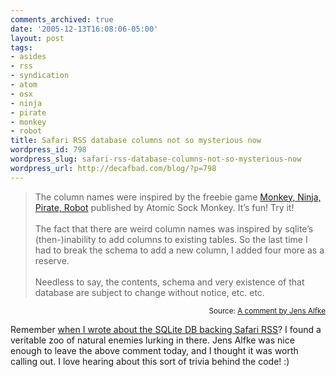 ```yaml
---
comments_archived: true
date: '2005-12-13T16:08:06-05:00'
layout: post
tags:
- asides
- rss
- syndication
- atom
- osx
- ninja
- pirate
- monkey
- robot
title: Safari RSS database columns not so mysterious now
wordpress_id: 798
wordpress_slug: safari-rss-database-columns-not-so-mysterious-now
wordpress_url: http://decafbad.com/blog/?p=798
---
```

<blockquote cite="http://decafbad.com/blog/2005/06/28/safarirssdb#comment-3165">The column names were inspired by the freebie game <a href="http://www.atomicsockmonkey.com/freebies/MNPR.pdf">Monkey, Ninja, Pirate, Robot</a> published by Atomic Sock Monkey. It’s fun! Try it!<br /><br />The fact that there are weird column names was inspired by sqlite’s (then-)inability to add columns to existing tables. So the last time I had to break the schema to add a new column, I added four more as a reserve.<br /><br />Needless to say, the contents, schema and very existence of that database are subject to change without notice, etc. etc.</blockquote>
<small style="text-align:right; display:block">Source: <a href="http://decafbad.com/blog/2005/06/28/safarirssdb#comment-3165">A comment by Jens Alfke</a></small>

Remember [when I wrote about the SQLite DB backing Safari RSS][sr]?  I found a veritable zoo of natural enemies lurking in there.  Jens Alfke was nice enough to leave the above comment today, and I thought it was worth calling out.  I love hearing about this sort of trivia behind the code!  :)

[sr]: http://decafbad.com/blog/2005/06/28/safarirssdb

<!-- tags: osx monkey pirate ninja robot rss atom syndication -->
